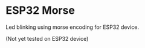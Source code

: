 # ESP32 Morse

Led blinking using morse encoding for ESP32 device.

(Not yet tested on ESP32 device)
